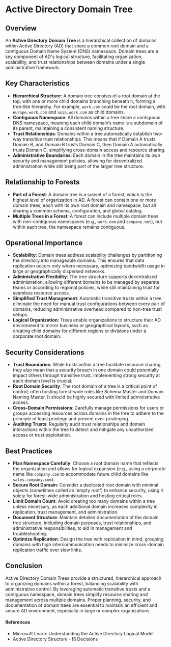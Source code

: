 # Active Directory Domain Tree

## Overview

An **Active Directory Domain Tree** is a hierarchical collection of domains within Active Directory (AD) that share a common root domain and a contiguous Domain Name System (DNS) namespace. Domain trees are a key component of AD's logical structure, facilitating organization, scalability, and trust relationships between domains under a single administrative framework.

## Key Characteristics

- **Hierarchical Structure**: A domain tree consists of a root domain at the top, with one or more child domains branching beneath it, forming a tree-like hierarchy. For example, `work.com` could be the root domain, with `europe.work.com` and `asia.work.com` as child domains.
- **Contiguous Namespace**: All domains within a tree share a contiguous DNS namespace, meaning each child domain’s name is a subdomain of its parent, maintaining a consistent naming structure.
- **Trust Relationships**: Domains within a tree automatically establish two-way transitive trust relationships. This means that if Domain A trusts Domain B, and Domain B trusts Domain C, then Domain A automatically trusts Domain C, simplifying cross-domain access and resource sharing.
- **Administrative Boundaries**: Each domain in the tree maintains its own security and management policies, allowing for decentralized administration while still being part of the larger tree structure.

## Relationship to Forests

- **Part of a Forest**: A domain tree is a subset of a forest, which is the highest level of organization in AD. A forest can contain one or more domain trees, each with its own root domain and namespace, but all sharing a common schema, configuration, and global catalog.
- **Multiple Trees in a Forest**: A forest can include multiple domain trees with non-contiguous namespaces (e.g., `work.com` and `company.net`), but within each tree, the namespace remains contiguous.

## Operational Importance

- **Scalability**: Domain trees address scalability challenges by partitioning the directory into manageable domains. This ensures that data replication occurs only where necessary, optimizing bandwidth usage in large or geographically dispersed networks.
- **Administrative Flexibility**: The tree structure supports decentralized administration, allowing different domains to be managed by separate teams or according to regional policies, while still maintaining trust for seamless resource access.
- **Simplified Trust Management**: Automatic transitive trusts within a tree eliminate the need for manual trust configurations between every pair of domains, reducing administrative overhead compared to non-tree trust setups.
- **Logical Organization**: Trees enable organizations to structure their AD environment to mirror business or geographical layouts, such as creating child domains for different regions or divisions under a corporate root domain.

## Security Considerations

- **Trust Boundaries**: While trusts within a tree facilitate resource sharing, they also mean that a security breach in one domain could potentially impact others through transitive trust. Implementing strong security at each domain level is crucial.
- **Root Domain Security**: The root domain of a tree is a critical point of control, often hosting forest-wide roles like Schema Master and Domain Naming Master. It should be highly secured with limited administrative access.
- **Cross-Domain Permissions**: Carefully manage permissions for users or groups accessing resources across domains in the tree to adhere to the principle of least privilege and prevent over-privileging.
- **Auditing Trusts**: Regularly audit trust relationships and domain interactions within the tree to detect and mitigate any unauthorized access or trust exploitation.

## Best Practices

- **Plan Namespace Carefully**: Choose a root domain name that reflects the organization and allows for logical expansion (e.g., using a corporate name like `company.com` to accommodate future child domains like `sales.company.com`).
- **Secure Root Domain**: Consider a dedicated root domain with minimal objects (sometimes called an 'empty root') to enhance security, using it solely for forest-wide administration and hosting critical roles.
- **Limit Domain Count**: Avoid creating too many domains within a tree unless necessary, as each additional domain increases complexity in replication, trust management, and administration.
- **Document Structure**: Maintain detailed documentation of the domain tree structure, including domain purposes, trust relationships, and administrative responsibilities, to aid in management and troubleshooting.
- **Optimize Replication**: Design the tree with replication in mind, grouping domains with high intercommunication needs to minimize cross-domain replication traffic over slow links.

## Conclusion

Active Directory Domain Trees provide a structured, hierarchical approach to organizing domains within a forest, balancing scalability with administrative control. By leveraging automatic transitive trusts and a contiguous namespace, domain trees simplify resource sharing and management across multiple domains. Proper planning, security, and documentation of domain trees are essential to maintain an efficient and secure AD environment, especially in large or complex organizations.

#### References
- Microsoft Learn: Understanding the Active Directory Logical Model
- Active Directory Structure - IS Decisions